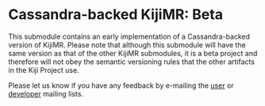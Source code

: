 Cassandra-backed KijiMR: Beta
=============================

This submodule contains an early implementation of a Cassandra-backed version of KijiMR.  Please
note that although this submodule will have the same version as that of the other KijiMR submodules,
it is a beta project and therefore will not obey the semantic versioning rules that the other
artifacts in the Kiji Project use.

Please let us know if you have any feedback by e-mailing the
[user](https://groups.google.com/a/kiji.org/forum/#!forum/user) or
[developer](https://groups.google.com/a/kiji.org/forum/?fromgroups#!forum/dev) mailing lists.
